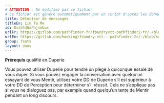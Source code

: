 ```yaml
---
# ATTENTION : Ne modifiez pas ce fichier
# Ce fichier est généré automatiquement par un script d'après les données du module Foundry VTT officiel et de sa traduction
title: Détecteur de mensonges
titleEn: Lie To Me
id: Dvz54d6aPhjsmUux
urlFr: https://gitlab.com/pathfinder-fr/foundryvtt-pathfinder2-fr/-/blob/master/data/feats/Dvz54d6aPhjsmUux.htm
urlEn: https://gitlab.com/hooking/foundry-vtt---pathfinder-2e/-/blob/master/packs/data/feats.db/lie-to-me.json
group: feats
layout: dons
---
```

**Prérequis** qualifié en Duperie

Vous pouvez utiliser Duperie pour tendre un piège à quiconque essaie de vous duper. Si vous pouvez engager la conversation avec quelqu’un essayant de vous Mentir, utilisez votre DD de Duperie s’il est supérieur à votre DD de Perception pour déterminer s’il réussit. Cela ne s’applique pas si vous ne dialoguez pas, par exemple quand quelqu’un tente de Mentir pendant un long discours.


